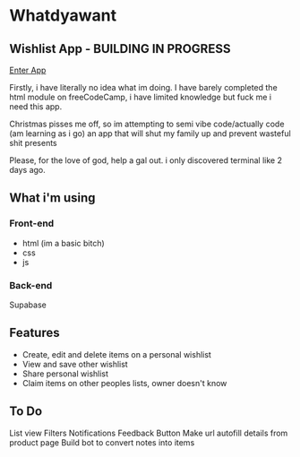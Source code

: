 
<!DOCTYPE html>
<html lang="en">
  <head>
    <meta charset="UTF-8"/>
    <meta 
      name="description"
      content="Landing Page Whatdyawant App"/>
  </head>
  <body>
    <h1>Whatdyawant</h1>
    <h2>Wishlist App - BUILDING IN PROGRESS</h2>
    <p><a href="https://josieproto0.github.io/whatdyawant/login">Enter App</a></p>
      <p>Firstly, i have literally no idea what im doing. I have barely completed the html module on freeCodeCamp, i have limited knowledge but fuck me i need this app.</p>
        <p>Christmas pisses me off, so im attempting to semi vibe code/actually code (am learning as i go) an app that will shut my family up and prevent wasteful shit presents</p>
        <p>Please, for the love of god, help a gal out. i only discovered terminal like 2 days ago.</p>
    <h2>What i'm using</h2>   
    <h3>Front-end</h3>
    <p><ul>
        <li>html (im a basic bitch)</li>
        <li>css</li>
        <li>js</li>
        </ul>
    </p>
    <h3>Back-end</h3>   
    <p>Supabase</p>
    <h2>Features</h2>   
    <p>
        <ul>
            <li>Create, edit and delete items on a personal wishlist</li>
            <li>View and save other wishlist</li>
            <li>Share personal wishlist</li>
            <li>Claim items on other peoples lists, owner doesn't know</li>
        </ul>
    </p>
    <h2>To Do</h2>   
    <p>
        List view
        Filters
        Notifications
        Feedback Button
        Make url autofill details from product page
        Build bot to convert notes into items
    </p>
    </body>
</html>
